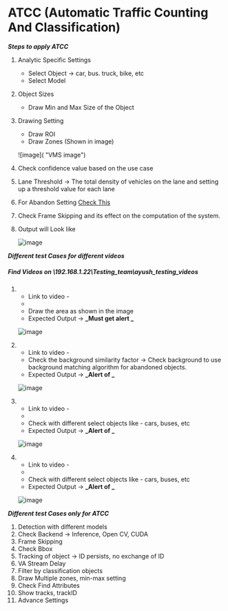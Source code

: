 # **ATCC (Automatic Traffic Counting And Classification)**
 
***Steps to apply ATCC***

1. Analytic Specific Settings
   - Select Object -> car, bus. truck, bike, etc
   - Select Model
2. Object Sizes
   - Draw Min and Max Size of the Object
3. Drawing Setting
   - Draw ROI
   - Draw Zones (Shown in image)
   
    ![image]( "VMS image")
   
4. Check confidence value based on the use case
5. Lane Threshold -> The total density of vehicles on the lane and setting up a threshold value for each lane
6. For Abandon Setting [Check This](https://stackoverflowteams.com/c/i2v-systems/questions/114)
7. Check Frame Skipping and its effect on the computation of the system.
8. Output will Look like                                                                         
   
   ![image]( "Output")

***Different test Cases for different videos***
##### Find Videos on _\\192.168.1.22\Testing_team\ayush_testing_videos_

1. 
   - Link to video - 
   - 
   - Draw the area as shown in the image
   - Expected Output -> **_Must get alert _** 
     
   ![image]( "")

2. 
   - Link to video - 
   - Check the background similarity factor -> Check background to use background matching algorithm for abandoned objects.
   - Expected Output -> **_Alert of _**
   
   ![image]( "")

3. 
   - Link to video - 
   - 
   - Check with different select objects like - cars, buses, etc
   - Expected Output -> **_Alert of _**
     
   ![image]( "")

4. 
   - Link to video - 
   - 
   - Check with different select objects like - cars, buses, etc
   - Expected Output -> **_Alert of _**
     
   ![image]( "")

***Different test Cases only for ATCC***

1. Detection with different models
2. Check Backend -> Inference, Open CV, CUDA
3. Frame Skipping
4. Check Bbox
5. Tracking of object -> ID persists, no exchange of ID
6. VA Stream Delay
7. Filter by classification objects
8. Draw Multiple zones, min-max setting
9. Check Find Attributes
10. Show tracks, trackID
11. Advance Settings
